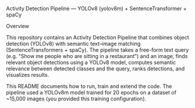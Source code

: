 Activity Detection Pipeline — YOLOv8 (yolov8m) + SentenceTransformer + spaCy

Overview

This repository contains an Activity Detection Pipeline that combines object detection (YOLOv8) with semantic text–image matching (SentenceTransformers + spaCy). The pipeline takes a free-form text query (e.g. "Show me people who are sitting in a restaurant") and an image, finds relevant object detections using a YOLOv8 model, computes semantic relevance between detected classes and the query, ranks detections, and visualizes results.

This README documents how to run, train and extend the code. The pipeline used a YOLOv8m model trained for 20 epochs on a dataset of ~15,000 images (you provided this training configuration).
